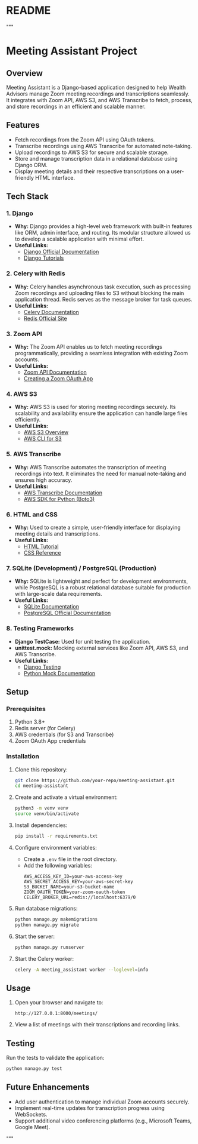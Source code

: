 
# README
"""
# Meeting Assistant Project

## Overview
Meeting Assistant is a Django-based application designed to help Wealth Advisors manage Zoom meeting recordings and transcriptions seamlessly. It integrates with Zoom API, AWS S3, and AWS Transcribe to fetch, process, and store recordings in an efficient and scalable manner.

## Features
- Fetch recordings from the Zoom API using OAuth tokens.
- Transcribe recordings using AWS Transcribe for automated note-taking.
- Upload recordings to AWS S3 for secure and scalable storage.
- Store and manage transcription data in a relational database using Django ORM.
- Display meeting details and their respective transcriptions on a user-friendly HTML interface.

## Tech Stack

### 1. **Django**
- **Why:**
  Django provides a high-level web framework with built-in features like ORM, admin interface, and routing. Its modular structure allowed us to develop a scalable application with minimal effort.
- **Useful Links:**
  - [Django Official Documentation](https://docs.djangoproject.com/)
  - [Django Tutorials](https://www.djangoproject.com/start/)

### 2. **Celery with Redis**
- **Why:**
  Celery handles asynchronous task execution, such as processing Zoom recordings and uploading files to S3 without blocking the main application thread. Redis serves as the message broker for task queues.
- **Useful Links:**
  - [Celery Documentation](https://docs.celeryproject.org/)
  - [Redis Official Site](https://redis.io/)

### 3. **Zoom API**
- **Why:**
  The Zoom API enables us to fetch meeting recordings programmatically, providing a seamless integration with existing Zoom accounts.
- **Useful Links:**
  - [Zoom API Documentation](https://marketplace.zoom.us/docs/api-reference/introduction)
  - [Creating a Zoom OAuth App](https://marketplace.zoom.us/docs/guides/build/oauth)

### 4. **AWS S3**
- **Why:**
  AWS S3 is used for storing meeting recordings securely. Its scalability and availability ensure the application can handle large files efficiently.
- **Useful Links:**
  - [AWS S3 Overview](https://aws.amazon.com/s3/)
  - [AWS CLI for S3](https://aws.amazon.com/cli/)

### 5. **AWS Transcribe**
- **Why:**
  AWS Transcribe automates the transcription of meeting recordings into text. It eliminates the need for manual note-taking and ensures high accuracy.
- **Useful Links:**
  - [AWS Transcribe Documentation](https://aws.amazon.com/transcribe/)
  - [AWS SDK for Python (Boto3)](https://boto3.amazonaws.com/v1/documentation/api/latest/index.html)

### 6. **HTML and CSS**
- **Why:**
  Used to create a simple, user-friendly interface for displaying meeting details and transcriptions.
- **Useful Links:**
  - [HTML Tutorial](https://www.w3schools.com/html/)
  - [CSS Reference](https://developer.mozilla.org/en-US/docs/Web/CSS)

### 7. **SQLite (Development)** / **PostgreSQL (Production)**
- **Why:**
  SQLite is lightweight and perfect for development environments, while PostgreSQL is a robust relational database suitable for production with large-scale data requirements.
- **Useful Links:**
  - [SQLite Documentation](https://www.sqlite.org/docs.html)
  - [PostgreSQL Official Documentation](https://www.postgresql.org/docs/)

### 8. **Testing Frameworks**
- **Django TestCase:** Used for unit testing the application.
- **unittest.mock:** Mocking external services like Zoom API, AWS S3, and AWS Transcribe.
- **Useful Links:**
  - [Django Testing](https://docs.djangoproject.com/en/dev/topics/testing/overview/)
  - [Python Mock Documentation](https://docs.python.org/3/library/unittest.mock.html)

## Setup

### Prerequisites
1. Python 3.8+
2. Redis server (for Celery)
3. AWS credentials (for S3 and Transcribe)
4. Zoom OAuth App credentials

### Installation
1. Clone this repository:
   ```bash
   git clone https://github.com/your-repo/meeting-assistant.git
   cd meeting-assistant
   ```

2. Create and activate a virtual environment:
   ```bash
   python3 -m venv venv
   source venv/bin/activate
   ```

3. Install dependencies:
   ```bash
   pip install -r requirements.txt
   ```

4. Configure environment variables:
   - Create a `.env` file in the root directory.
   - Add the following variables:
     ```env
     AWS_ACCESS_KEY_ID=your-aws-access-key
     AWS_SECRET_ACCESS_KEY=your-aws-secret-key
     S3_BUCKET_NAME=your-s3-bucket-name
     ZOOM_OAUTH_TOKEN=your-zoom-oauth-token
     CELERY_BROKER_URL=redis://localhost:6379/0
     ```

5. Run database migrations:
   ```bash
   python manage.py makemigrations
   python manage.py migrate
   ```

6. Start the server:
   ```bash
   python manage.py runserver
   ```

7. Start the Celery worker:
   ```bash
   celery -A meeting_assistant worker --loglevel=info
   ```

## Usage
1. Open your browser and navigate to:
   ```
   http://127.0.0.1:8000/meetings/
   ```
2. View a list of meetings with their transcriptions and recording links.

## Testing
Run the tests to validate the application:
```bash
python manage.py test
```

## Future Enhancements
- Add user authentication to manage individual Zoom accounts securely.
- Implement real-time updates for transcription progress using WebSockets.
- Support additional video conferencing platforms (e.g., Microsoft Teams, Google Meet).

"""
